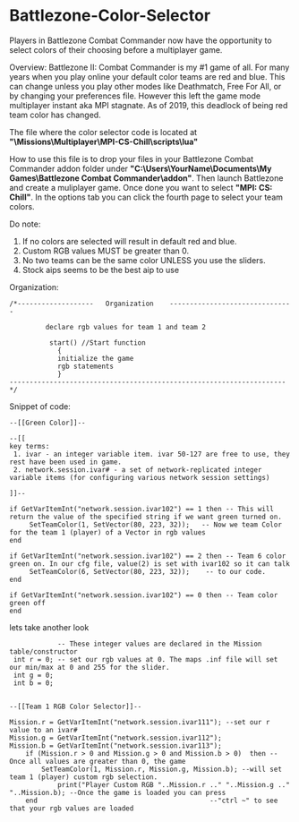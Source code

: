 # Battlezone-Color-Selector
Players in Battlezone Combat Commander now have the opportunity to select colors of their choosing before a multiplayer game.

Overview:
 Battlezone II: Combat Commander is my #1 game of all. For many years when you play
online your default color teams are red and blue. This can change unless you play other modes
like Deathmatch, Free For All, or by changing your preferences file. However this left the game 
mode multiplayer instant aka MPI stagnate. As of 2019, this deadlock of being red team color has 
changed.

 The file where the color selector code is located at **"\Missions\Multiplayer\MPI-CS-Chill\scripts\lua"**

 How to use this file is to drop your files in your Battlezone Combat Commander addon folder under
**"C:\Users\YourName\Documents\My Games\Battlezone Combat Commander\addon"**. Then launch Battlezone and create
a muliplayer game. Once done you want to select **"MPI: CS: Chill"**. In the options tab you can click the fourth page
to select your team colors.

Do note:
1. If no colors are selected will result in default red and blue.
2. Custom RGB values MUST be greater than 0.
3. No two teams can be the same color UNLESS you use the sliders.
4. Stock aips seems to be the best aip to use

Organization:
```
/*-------------------	Organization	-------------------------------
		
		 declare rgb values for team 1 and team 2 
			
		  start() //Start function
			{
			initialize the game
			rgb statements
			}
---------------------------------------------------------------------*/
```
Snippet of code:

```
--[[Green Color]]--
 
--[[
key terms: 
 1. ivar - an integer variable item. ivar 50-127 are free to use, they rest have been used in game.
 2. network.session.ivar# - a set of network-replicated integer variable items (for configuring various network session settings)

]]--

if GetVarItemInt("network.session.ivar102") == 1 then -- This will return the value of the specified string if we want green turned on. 
     SetTeamColor(1, SetVector(80, 223, 32));	-- Now we team Color for the team 1 (player) of a Vector in rgb values
end

if GetVarItemInt("network.session.ivar102") == 2 then -- Team 6 color green on. In our cfg file, value(2) is set with ivar102 so it can talk
     SetTeamColor(6, SetVector(80, 223, 32));    -- to our code.
end

if GetVarItemInt("network.session.ivar102") == 0 then -- Team color green off
end  
```	
lets take another look
	
```
            -- These integer values are declared in the Mission table/constructor
 int r = 0; -- set our rgb values at 0. The maps .inf file will set our min/max at 0 and 255 for the slider.
 int g = 0;
 int b = 0;
	

--[[Team 1 RGB Color Selector]]--

Mission.r = GetVarItemInt("network.session.ivar111"); --set our r value to an ivar#
Mission.g = GetVarItemInt("network.session.ivar112");
Mission.b = GetVarItemInt("network.session.ivar113");
	if (Mission.r > 0 and Mission.g > 0 and Mission.b > 0)  then --Once all values are greater than 0, the game
		SetTeamColor(1, Mission.r, Mission.g, Mission.b); --will set team 1 (player) custom rgb selection.
			print("Player Custom RGB "..Mission.r .." "..Mission.g .." "..Mission.b); --Once the game is loaded you can press
	end											  --"ctrl ~" to see that your rgb values are loaded
```
